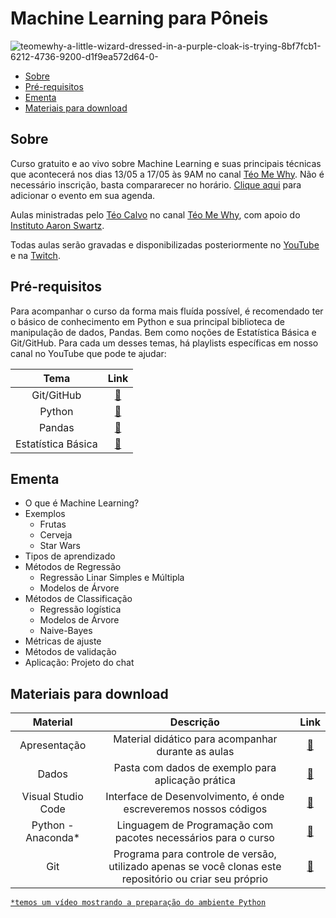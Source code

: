# Machine Learning para Pôneis

<img src="https://i.ibb.co/YbhgsRC/teomewhy-a-little-wizard-dressed-in-a-purple-cloak-is-trying-8bf7fcb1-6212-4736-9200-d1f9ea572d64-0.png" alt="teomewhy-a-little-wizard-dressed-in-a-purple-cloak-is-trying-8bf7fcb1-6212-4736-9200-d1f9ea572d64-0-" border="0">

- [Sobre](#sobre)
- [Pré-requisitos](#pré-requisitos)
- [Ementa](#ementa)
- [Materiais para download](#materiais-para-download)

## Sobre

Curso gratuito e ao vivo sobre Machine Learning e suas principais técnicas que acontecerá nos dias 13/05 a 17/05 às 9AM no canal [Téo Me Why](https://twitch.tv/teomewhy). Não é necessário inscrição, basta compararecer no horário. [Clique aqui](https://calendar.google.com/calendar/event?action=TEMPLATE&tmeid=NzltY24yM2piYjB1YXVvdnAxZ2RsNDUwZmNfMjAyNDA1MTNUMTIwMDAwWiB0ZW9AdGVvbWV3aHkub3Jn&tmsrc=teo%40teomewhy.org&scp=ALL) para adicionar o evento em sua agenda.

Aulas ministradas pelo [Téo Calvo](https://www.linkedin.com/in/teocalvo/) no canal [Téo Me Why](https://twitch.tv/teomewhy), com apoio do [Instituto Aaron Swartz](https://institutoasw.org/).

Todas aulas serão gravadas e disponibilizadas posteriormente no [YouTube](https://www.youtube.com/@teomewhy) e na [Twitch](https://twitch.tv/teomewhy).

## Pré-requisitos

Para acompanhar o curso da forma mais fluída possível, é recomendado ter o básico de conhecimento em Python e sua principal biblioteca de manipulação de dados, Pandas. Bem como noções de Estatística Básica e Git/GitHub. Para cada um desses temas, há playlists específicas em nosso canal no YouTube que pode te ajudar:

|Tema|Link|
|:---:|:---:|
|Git/GitHub|[:link:](https://www.youtube.com/playlist?list=PLvlkVRRKOYFQ3cfYPjLeQ0KvrQ8bG5H11)|
|Python|[:link:](https://www.youtube.com/playlist?list=PLvlkVRRKOYFRXdquucikNbwYeFzzzYIGb)|
|Pandas|[:link:](https://www.youtube.com/playlist?list=PLvlkVRRKOYFSl-XCxNQ1u3uOLvDnYxupG)|
|Estatística Básica|[:link:](https://www.youtube.com/playlist?list=PLvlkVRRKOYFSWIyhwq4Nu8sNd_GfOi1tj)|

## Ementa

- O que é Machine Learning?
- Exemplos
    - Frutas
    - Cerveja
    - Star Wars
- Tipos de aprendizado
- Métodos de Regressão
    - Regressão Linar Simples e Múltipla
    - Modelos de Árvore
- Métodos de Classificação
    - Regressão logística
    - Modelos de Árvore
    - Naive-Bayes
- Métricas de ajuste
- Métodos de validação
- Aplicação: Projeto do chat

## Materiais para download

|Material|Descrição|Link|
|:-:|:-:|:-:|
|Apresentação|Material didático para acompanhar durante as aulas|[:link:](https://docs.google.com/presentation/d/1hQBI8Rc-b2eD171srrA8JGiRE9lBCAdKSoVfyx4Miw8/edit?usp=sharing)|
|Dados|Pasta com dados de exemplo para aplicação prática|[:link:](https://drive.google.com/drive/folders/1N3U_U_8QqbkN4FMMLYg-_iRSEDDYWMGI?usp=sharing)|
|Visual Studio Code|Interface de Desenvolvimento, é onde escreveremos nossos códigos|[:link:](https://code.visualstudio.com/)|
|Python - Anaconda*|Linguagem de Programação com pacotes necessários para o curso|[:link:](https://code.visualstudio.com/)|
|Git|Programa para controle de versão, utilizado apenas se você clonas este repositório ou criar seu próprio|[:link:](https://git-scm.com/download/win)|

[`*temos um vídeo mostrando a preparação do ambiente Python`](https://www.youtube.com/watch?v=asUCVFBUyfY)
